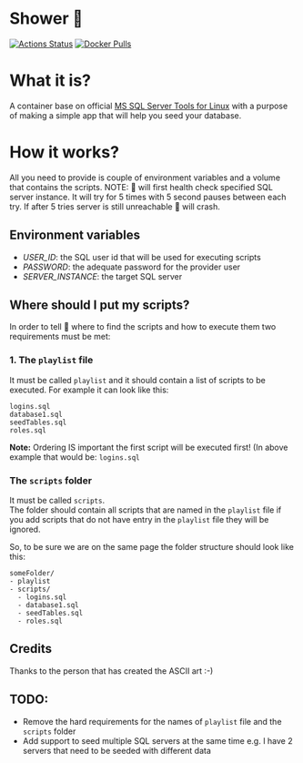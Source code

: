 # Shower :shower:
[![Actions Status](https://github.com/MirzaMerdovic/shower/workflows/CI/badge.svg)](https://github.com/MirzaMerdovic/shower/actions)
[![Docker Pulls](https://img.shields.io/docker/pulls/mirzamerdovic/shower)](https://hub.docker.com/r/mirzamerdovic/shower)

# What it is?
A container base on official [MS SQL Server Tools for Linux](https://hub.docker.com/_/microsoft-mssql-tools) with a purpose of making a simple app that will help you seed your database.

# How it works?
All you need to provide is couple of environment variables and a volume that contains the scripts.
NOTE:
:shower: will first health check specified SQL server instance. It will try for 5 times with 5 second pauses between each try. If after 5 tries server is still unreachable :shower: will crash.

## Environment variables
* _USER_ID_: the SQL user id that will be used for executing scripts
* _PASSWORD_: the adequate password for the provider user
* _SERVER_INSTANCE_: the target SQL server 

## Where should I put my scripts?
In order to tell :shower: where to find the scripts and how to execute them two requirements must be met:
### 1. The `playlist` file
It must be called `playlist` and it should contain a list of scripts to be executed. For example it can look like this:
```
logins.sql
database1.sql
seedTables.sql
roles.sql
```
**Note:** Ordering IS important the first script will be executed first! (In above example that would be: `logins.sql`

### The `scripts` folder
It must be called `scripts`.  
The folder should contain all scripts that are named in the `playlist` file if you add scripts that do not have entry in the `playlist` file they will be ignored.

So, to be sure we are on the same page the folder structure should look like this:
```
someFolder/
- playlist
- scripts/
  - logins.sql
  - database1.sql
  - seedTables.sql
  - roles.sql
```

## Credits
Thanks to the person that has created the ASCII art :-)

## TODO:
* Remove the hard requirements for the names of `playlist` file and the `scripts` folder
* Add support to seed multiple SQL servers at the same time e.g. I have 2 servers that need to be seeded with different data
